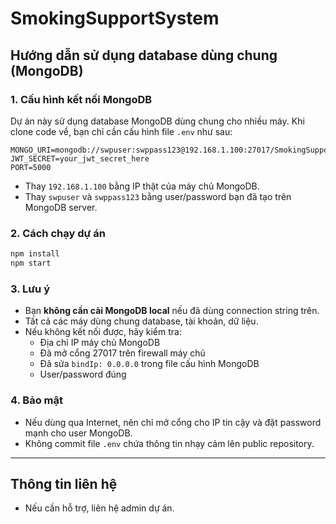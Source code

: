 # SmokingSupportSystem

## Hướng dẫn sử dụng database dùng chung (MongoDB)

### 1. Cấu hình kết nối MongoDB

Dự án này sử dụng database MongoDB dùng chung cho nhiều máy. Khi clone code về, bạn chỉ cần cấu hình file `.env` như sau:

```env
MONGO_URI=mongodb://swpuser:swppass123@192.168.1.100:27017/SmokingSupportPlatform
JWT_SECRET=your_jwt_secret_here
PORT=5000
```
- Thay `192.168.1.100` bằng IP thật của máy chủ MongoDB.
- Thay `swpuser` và `swppass123` bằng user/password bạn đã tạo trên MongoDB server.

### 2. Cách chạy dự án

```bash
npm install
npm start
```

### 3. Lưu ý
- Bạn **không cần cài MongoDB local** nếu đã dùng connection string trên.
- Tất cả các máy dùng chung database, tài khoản, dữ liệu.
- Nếu không kết nối được, hãy kiểm tra:
  - Địa chỉ IP máy chủ MongoDB
  - Đã mở cổng 27017 trên firewall máy chủ
  - Đã sửa `bindIp: 0.0.0.0` trong file cấu hình MongoDB
  - User/password đúng

### 4. Bảo mật
- Nếu dùng qua Internet, nên chỉ mở cổng cho IP tin cậy và đặt password mạnh cho user MongoDB.
- Không commit file `.env` chứa thông tin nhạy cảm lên public repository.

---

## Thông tin liên hệ
- Nếu cần hỗ trợ, liên hệ admin dự án.
